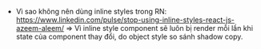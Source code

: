 - Vì sao không nên dùng inline styles trong RN: 
https://www.linkedin.com/pulse/stop-using-inline-styles-react-js-azeem-aleem/
=> Vì inline style component sẽ luôn bị render mỗi lần khi state của component thay đổi, do object style so sánh shadow copy.
